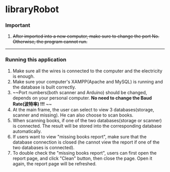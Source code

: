 # libraryRobot

### Important

1. ~~After imported into a new computer, make sure to change the port No. Otherwise, the program cannot run.~~

---

### Running this application

1. Make sure all the wires is connected to the computer and the electricity is enough.
2. Make sure your computer's XAMPP(Apache and MySQL) is running and the database is built correctly.
3. ~~Port numbers(both scanner and Arduino) should be changed, depends on your personal computer.   **No need to change the Baud Rate(波特率) !!!**  ~~
4. At the main frame, the user can select to view 3 databases(storage, scanner and missing). He can also choose to scan books.
5. When scanning books, if one of the two databases(storage or scanner) is connected. The result will be stored into the corresponding database automatically.
6. If users want to view "missing books report", make sure that the database connection is closed (he cannot view the report if one of the two databases is connected). 
7. To double check the "missing books report", users can first open the report page, and click "Clean" button, then close the page. Open it again, the report page will be refreshed.
